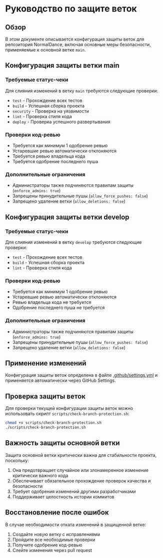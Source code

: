 # Руководство по защите веток

## Обзор

В этом документе описывается конфигурация защиты веток для репозитория NormalDance, включая основные меры безопасности, применяемые к основной ветке `main`.

## Конфигурация защиты ветки main

### Требуемые статус-чеки

Для слияния изменений в ветку `main` требуются следующие проверки:

- `test` - Прохождение всех тестов
- `build` - Успешная сборка проекта
- `security` - Проверка на уязвимости
- `lint` - Проверка стиля кода
- `deploy` - Проверка успешного развертывания

### Проверки код-ревью

- Требуется как минимум 1 одобрение ревью
- Устаревшие ревью автоматически отклоняются
- Требуется ревью владельца кода
- Требуется одобрение последнего пуша

### Дополнительные ограничения

- Администраторы также подчиняются правилам защиты (`enforce_admins: true`)
- Запрещены принудительные пушы (`allow_force_pushes: false`)
- Запрещено удаление ветки (`allow_deletions: false`)

## Конфигурация защиты ветки develop

### Требуемые статус-чеки

Для слияния изменений в ветку `develop` требуются следующие проверки:

- `test` - Прохождение всех тестов
- `build` - Успешная сборка проекта
- `lint` - Проверка стиля кода

### Проверки код-ревью

- Требуется как минимум 1 одобрение ревью
- Устаревшие ревью автоматически отклоняются
- Ревью владельца кода не требуется
- Одобрение последнего пуша не требуется

### Дополнительные ограничения

- Администраторы также подчиняются правилам защиты (`enforce_admins: true`)
- Запрещены принудительные пушы (`allow_force_pushes: false`)
- Запрещено удаление ветки (`allow_deletions: false`)

## Применение изменений

Конфигурация защиты веток определена в файле [.github/settings.yml](.github/settings.yml) и применяется автоматически через GitHub Settings.

## Проверка защиты веток

Для проверки текущей конфигурации защиты веток можно использовать скрипт `scripts/check-branch-protection.sh`:

```bash
chmod +x scripts/check-branch-protection.sh
./scripts/check-branch-protection.sh
```

## Важность защиты основной ветки

Защита основной ветки критически важна для стабильности проекта, поскольку:

1. Она предотвращает случайное или злонамеренное изменение критически важного кода
2. Обеспечивает обязательное прохождение проверок качества и безопасности
3. Требует одобрения изменений другими разработчиками
4. Поддерживает целостность истории коммитов

## Восстановление после ошибок

В случае необходимости отката изменений в защищенной ветке:

1. Создайте новую ветку с исправлениями
2. Пройдите все необходимые проверки
3. Получите одобрение код-ревью
4. Слейте изменения через pull request
